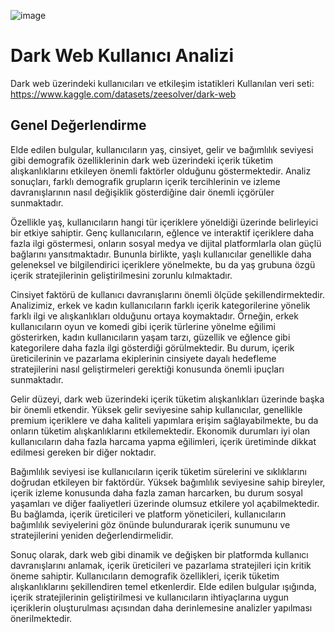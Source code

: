 ![image](https://github.com/user-attachments/assets/ed3fccfe-0be0-4867-aefb-acf293e1ccde)





# Dark Web Kullanıcı Analizi
Dark web üzerindeki kullanıcıları ve etkileşim istatikleri
Kullanılan veri seti: https://www.kaggle.com/datasets/zeesolver/dark-web 
## Genel Değerlendirme
Elde edilen bulgular, kullanıcıların yaş, cinsiyet, gelir ve bağımlılık seviyesi gibi demografik özelliklerinin dark web üzerindeki içerik tüketim alışkanlıklarını etkileyen önemli faktörler olduğunu göstermektedir. Analiz sonuçları, farklı demografik grupların içerik tercihlerinin ve izleme davranışlarının nasıl değişiklik gösterdiğine dair önemli içgörüler sunmaktadır.

Özellikle yaş, kullanıcıların hangi tür içeriklere yöneldiği üzerinde belirleyici bir etkiye sahiptir. Genç kullanıcıların, eğlence ve interaktif içeriklere daha fazla ilgi göstermesi, onların sosyal medya ve dijital platformlarla olan güçlü bağlarını yansıtmaktadır. Bununla birlikte, yaşlı kullanıcılar genellikle daha geleneksel ve bilgilendirici içeriklere yönelmekte, bu da yaş grubuna özgü içerik stratejilerinin geliştirilmesini zorunlu kılmaktadır.

Cinsiyet faktörü de kullanıcı davranışlarını önemli ölçüde şekillendirmektedir. Analizimiz, erkek ve kadın kullanıcıların farklı içerik kategorilerine yönelik farklı ilgi ve alışkanlıkları olduğunu ortaya koymaktadır. Örneğin, erkek kullanıcıların oyun ve komedi gibi içerik türlerine yönelme eğilimi gösterirken, kadın kullanıcıların yaşam tarzı, güzellik ve eğlence gibi kategorilere daha fazla ilgi gösterdiği görülmektedir. Bu durum, içerik üreticilerinin ve pazarlama ekiplerinin cinsiyete dayalı hedefleme stratejilerini nasıl geliştirmeleri gerektiği konusunda önemli ipuçları sunmaktadır.

Gelir düzeyi, dark web üzerindeki içerik tüketim alışkanlıkları üzerinde başka bir önemli etkendir. Yüksek gelir seviyesine sahip kullanıcılar, genellikle premium içeriklere ve daha kaliteli yapımlara erişim sağlayabilmekte, bu da onların tüketim alışkanlıklarını etkilemektedir. Ekonomik durumları iyi olan kullanıcıların daha fazla harcama yapma eğilimleri, içerik üretiminde dikkat edilmesi gereken bir diğer noktadır.

Bağımlılık seviyesi ise kullanıcıların içerik tüketim sürelerini ve sıklıklarını doğrudan etkileyen bir faktördür. Yüksek bağımlılık seviyesine sahip bireyler, içerik izleme konusunda daha fazla zaman harcarken, bu durum sosyal yaşamları ve diğer faaliyetleri üzerinde olumsuz etkilere yol açabilmektedir. Bu bağlamda, içerik üreticileri ve platform yöneticileri, kullanıcıların bağımlılık seviyelerini göz önünde bulundurarak içerik sunumunu ve stratejilerini yeniden değerlendirmelidir.

Sonuç olarak, dark web gibi dinamik ve değişken bir platformda kullanıcı davranışlarını anlamak, içerik üreticileri ve pazarlama stratejileri için kritik öneme sahiptir. Kullanıcıların demografik özellikleri, içerik tüketim alışkanlıklarını şekillendiren temel etkenlerdir. Elde edilen bulgular ışığında, içerik stratejilerinin geliştirilmesi ve kullanıcıların ihtiyaçlarına uygun içeriklerin oluşturulması açısından daha derinlemesine analizler yapılması önerilmektedir.
